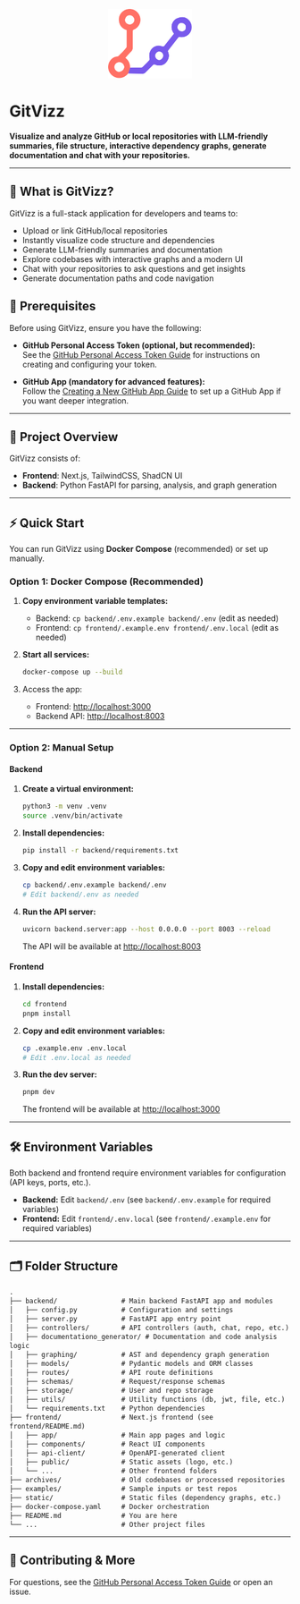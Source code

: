 <p align="center">
  <img src="./frontend/public/logo.svg" width="150" alt="GitVizz Logo" />
</p>

# GitVizz

**Visualize and analyze GitHub or local repositories with LLM-friendly summaries, file structure, interactive dependency graphs, generate documentation and chat with your repositories.**

---

## 🚀 What is GitVizz?

GitVizz is a full-stack application for developers and teams to:
- Upload or link GitHub/local repositories
- Instantly visualize code structure and dependencies
- Generate LLM-friendly summaries and documentation
- Explore codebases with interactive graphs and a modern UI
- Chat with your repositories to ask questions and get insights
- Generate documentation paths and code navigation

## 📝 Prerequisites

Before using GitVizz, ensure you have the following:

- **GitHub Personal Access Token (optional, but recommended):**  
   See the [GitHub Personal Access Token Guide](./GitHub%20Personal%20Access%20Token%20Guide.md) for instructions on creating and configuring your token.

- **GitHub App (mandatory for advanced features):**  
   Follow the [Creating a New GitHub App Guide](./Creating%20a%20New%20Github%20App.md) to set up a GitHub App if you want deeper integration.

---

## 🧱 Project Overview

GitVizz consists of:
- **Frontend**: Next.js, TailwindCSS, ShadCN UI
- **Backend**: Python FastAPI for parsing, analysis, and graph generation

---

## ⚡ Quick Start

You can run GitVizz using **Docker Compose** (recommended) or set up manually.

### Option 1: Docker Compose (Recommended)

1. **Copy environment variable templates:**
   - Backend: `cp backend/.env.example backend/.env` (edit as needed)
   - Frontend: `cp frontend/.example.env frontend/.env.local` (edit as needed)

2. **Start all services:**
   ```bash
   docker-compose up --build
   ```

3. Access the app:
   - Frontend: [http://localhost:3000](http://localhost:3000)
   - Backend API: [http://localhost:8003](http://localhost:8003)

---

### Option 2: Manual Setup

#### Backend
1. **Create a virtual environment:**
   ```bash
   python3 -m venv .venv
   source .venv/bin/activate
   ```
2. **Install dependencies:**
   ```bash
   pip install -r backend/requirements.txt
   ```
3. **Copy and edit environment variables:**
   ```bash
   cp backend/.env.example backend/.env
   # Edit backend/.env as needed
   ```
4. **Run the API server:**
   ```bash
   uvicorn backend.server:app --host 0.0.0.0 --port 8003 --reload
   ```
   The API will be available at [http://localhost:8003](http://localhost:8003)

#### Frontend
1. **Install dependencies:**
   ```bash
   cd frontend
   pnpm install
   ```
2. **Copy and edit environment variables:**
   ```bash
   cp .example.env .env.local
   # Edit .env.local as needed
   ```
3. **Run the dev server:**
   ```bash
   pnpm dev
   ```
   The frontend will be available at [http://localhost:3000](http://localhost:3000)

---

## 🛠️ Environment Variables

Both backend and frontend require environment variables for configuration (API keys, ports, etc.).

- **Backend:** Edit `backend/.env` (see `backend/.env.example` for required variables)
- **Frontend:** Edit `frontend/.env.local` (see `frontend/.example.env` for required variables)

---

## 🗂️ Folder Structure

```
.
├── backend/                # Main backend FastAPI app and modules
│   ├── config.py           # Configuration and settings
│   ├── server.py           # FastAPI app entry point
│   ├── controllers/        # API controllers (auth, chat, repo, etc.)
│   ├── documentationo_generator/ # Documentation and code analysis logic
│   ├── graphing/           # AST and dependency graph generation
│   ├── models/             # Pydantic models and ORM classes
│   ├── routes/             # API route definitions
│   ├── schemas/            # Request/response schemas
│   ├── storage/            # User and repo storage
│   ├── utils/              # Utility functions (db, jwt, file, etc.)
│   └── requirements.txt    # Python dependencies
├── frontend/               # Next.js frontend (see frontend/README.md)
│   ├── app/                # Main app pages and logic
│   ├── components/         # React UI components
│   ├── api-client/         # OpenAPI-generated client
│   ├── public/             # Static assets (logo, etc.)
│   └── ...                 # Other frontend folders
├── archives/               # Old codebases or processed repositories
├── examples/               # Sample inputs or test repos
├── static/                 # Static files (dependency graphs, etc.)
├── docker-compose.yaml     # Docker orchestration
├── README.md               # You are here
└── ...                     # Other project files
```

---

## 📝 Contributing & More

For questions, see the [GitHub Personal Access Token Guide](./GitHub%20Personal%20Access%20Token%20Guide.md) or open an issue.